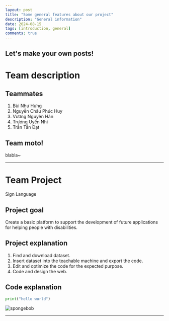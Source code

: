 ```yaml
---
layout: post
title: "Some general features about our project"
description: "General information"
date: 2024-08-15
tags: [introduction, general]
comments: true
---
```


Let's make your own posts!
---


# Team description
## Teammates
  1. Bùi Như Hưng
  2. Nguyễn Châu Phúc Huy
  3. Vương Nguyên Hân
  4. Trương Uyển Nhi
  5. Trần Tấn Đạt

## Team moto!
blabla~


---

# Team Project
  Sign Language
## Project goal 
  Create a basic platform to support the development of future applications for helping people with disabilities.
## Project explanation
  1. Find and download dataset.
  2. Insert dataset into the teachable machine and export the code.
  3. Edit and optimize the code for the expected purpose.
  4. Code and design the web.
## Code explanation 

~~~python
print("hello world")
~~~

![spongebob](https://i.guim.co.uk/img/static/sys-images/Guardian/Pix/pictures/2009/7/24/1248436779217/SpongeBob-SquarePants-10t-001.jpg?width=465&dpr=1&s=none&crop=none)

---

